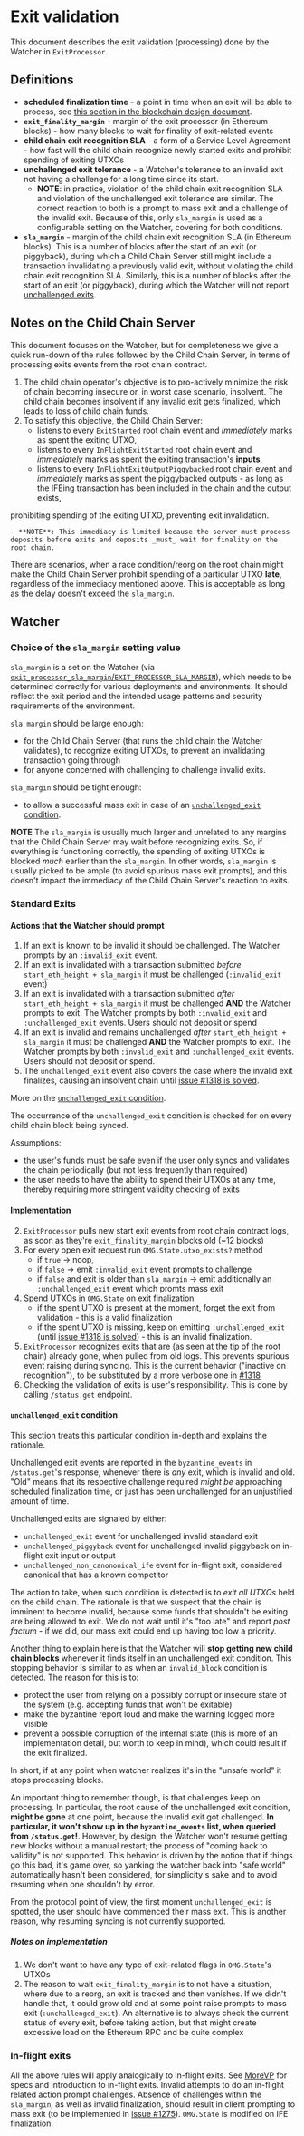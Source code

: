 # Exit validation

This document describes the exit validation (processing) done by the Watcher in `ExitProcessor`.

## Definitions

* **scheduled finalization time** - a point in time when an exit will be able to process, see [this section in the blockchain design document](docs/tesuji_blockchain_design.md#finalization-of-exits).
* **`exit_finality_margin`** - margin of the exit processor (in Ethereum blocks) - how many blocks to wait for finality of exit-related events
* **child chain exit recognition SLA** - a form of a Service Level Agreement - how fast will the child chain recognize newly started exits and prohibit spending of exiting UTXOs
* **unchallenged exit tolerance** - a Watcher's tolerance to an invalid exit not having a challenge for a long time since its start.
   - **NOTE**: in practice, violation of the child chain exit recognition SLA and violation of the unchallenged exit tolerance are similar.
  The correct reaction to both is a prompt to mass exit and a challenge of the invalid exit.
  Because of this, only `sla_margin` is used as a configurable setting on the Watcher, covering for both conditions.
* **`sla_margin`** - margin of the child chain exit recognition SLA (in Ethereum blocks).
This is a number of blocks after the start of an exit (or piggyback), during which a Child Chain Server still might include a transaction invalidating a previously valid exit, without violating the child chain exit recognition SLA.
Similarly, this is a number of blocks after the start of an exit (or piggyback), during which the Watcher will not report [unchallenged exits](#unchallenged_exit-condition).

## Notes on the Child Chain Server

This document focuses on the Watcher, but for completeness we give a quick run-down of the rules followed by the Child Chain Server, in terms of processing exits events from the root chain contract.

1. The child chain operator's objective is to pro-actively minimize the risk of chain becoming insecure or, in worst case scenario, insolvent.
The child chain becomes insolvent if any invalid exit gets finalized, which leads to loss of child chain funds.
2. To satisfy this objective, the Child Chain Server:
    - listens to every `ExitStarted` root chain event and _immediately_ marks as spent the exiting UTXO,
    - listens to every `InFlightExitStarted` root chain event and _immediately_ marks as spent the exiting transaction's **inputs**,
    - listens to every `InFlightExitOutputPiggybacked` root chain event and _immediately_ marks as spent the piggybacked outputs - as long as the IFEing transaction has been included in the chain and the output exists,

  prohibiting spending of the exiting UTXO, preventing exit invalidation.

    - **NOTE**: This immediacy is limited because the server must process deposits before exits and deposits _must_ wait for finality on the root chain.

There are scenarios, when a race condition/reorg on the root chain might make the Child Chain Server prohibit spending of a particular UTXO **late**, regardless of the immediacy mentioned above.
This is acceptable as long as the delay doesn't exceed the `sla_margin`.

## Watcher

### Choice of the `sla_margin` setting value

`sla_margin` is a set on the Watcher (via [`exit_processor_sla_margin`/`EXIT_PROCESSOR_SLA_MARGIN`](./details.md#configuration-parameters)), which needs to be determined correctly for various deployments and environments.
It should reflect the exit period and the intended usage patterns and security requirements of the environment.

`sla margin` should be large enough:
 - for the Child Chain Server (that runs the child chain the Watcher validates), to recognize exiting UTXOs, to prevent an invalidating transaction going through
 - for anyone concerned with challenging to challenge invalid exits.

`sla_margin` should be tight enough:
 - to allow a successful mass exit in case of an [`unchallenged_exit` condition](#unchallenged_exit-condition).

**NOTE** The `sla_margin` is usually much larger and unrelated to any margins that the Child Chain Server may wait before recognizing exits.
So, if everything is functioning correctly, the spending of exiting UTXOs is blocked _much_ earlier than the `sla_margin`.
In other words, `sla_margin` is usually picked to be ample (to avoid spurious mass exit prompts), and this doesn't impact the immediacy of the Child Chain Server's reaction to exits.

### Standard Exits

#### Actions that the Watcher should prompt

1. If an exit is known to be invalid it should be challenged. The Watcher prompts by an `:invalid_exit` event.
2. If an exit is invalidated with a transaction submitted *before* `start_eth_height + sla_margin` it must be challenged (`:invalid_exit` event)
3. If an exit is invalidated with a transaction submitted *after* `start_eth_height + sla_margin` it must be challenged **AND** the Watcher prompts to exit. The Watcher prompts by both `:invalid_exit` and `:unchallenged_exit` events. Users should not deposit or spend
4. If an exit is invalid and remains unchallenged *after* `start_eth_height + sla_margin` it must be challenged **AND** the Watcher prompts to exit. The Watcher prompts by both `:invalid_exit` and `:unchallenged_exit` events. Users should not deposit or spend.
5. The `unchallenged_exit` event also covers the case where the invalid exit finalizes, causing an insolvent chain until [issue #1318 is solved](github.com/omisego/elixir-omg/issues/1318).

More on the [`unchallenged_exit` condition](#unchallenged_exit-condition).

The occurrence of the `unchallenged_exit` condition is checked for on every child chain block being synced.

Assumptions:
  - the user's funds must be safe even if the user only syncs and validates the chain periodically (but not less frequently than required)
  - the user needs to have the ability to spend their UTXOs at any time, thereby requiring more stringent validity checking of exits

#### Implementation

2. `ExitProcessor` pulls new start exit events from root chain contract logs, as soon as they're `exit_finality_margin` blocks old (~12 blocks)
3. For every open exit request run `OMG.State.utxo_exists?` method
    * if `true` -> noop,
    * if `false` -> emit `:invalid_exit` event prompts to challenge
    * if `false` and exit is older than `sla_margin` -> emit additionally an `:unchallenged_exit` event which promts mass exit
4. Spend UTXOs in `OMG.State` on exit finalization
    * if the spent UTXO is present at the moment, forget the exit from validation - this is a valid finalization
    * if the spent UTXO is missing, keep on emitting `:unchallenged_exit` (until [issue #1318 is solved](github.com/omisego/elixir-omg/issues/1318)) - this is an invalid finalization.
5. `ExitProcessor` recognizes exits that are (as seen at the tip of the root chain) already gone, when pulled from old logs.
This prevents spurious event raising during syncing.
This is the current behavior ("inactive on recognition"), to be substituted by a more verbose one in [#1318](github.com/omisego/elixir-omg/issues/1318)
6. Checking the validation of exits is user's responsibility.
This is done by calling `/status.get` endpoint.

#### `unchallenged_exit` condition

This section treats this particular condition in-depth and explains the rationale.

Unchallenged exit events are reported in the `byzantine_events` in `/status.get`'s response, whenever there is _any_ exit, which is invalid and old.
"Old" means that its respective challenge required _might be_ approaching scheduled finalization time, or just has been unchallenged for an unjustified amount of time.

Unchallenged exits are signaled by either:
 - `unchallenged_exit` event for unchallenged invalid standard exit
 - `unchallenged_piggyback` event for unchallenged invalid piggyback on in-flight exit input or output
 - `unchallenged_non_canononical_ife` event for in-flight exit, considered canonical that has a known competitor

The action to take, when such condition is detected is to _exit all UTXOs_ held on the child chain.
The rationale is that we suspect that the chain is imminent to become invalid, because some funds that shouldn't be exiting are being allowed to exit.
We do not wait until it's "too late" and report _post factum_ - if we did, our mass exit could end up having too low a priority.

Another thing to explain here is that the Watcher will **stop getting new child chain blocks** whenever it finds itself in an unchallenged exit condition.
This stopping behavior is similar to as when an `invalid_block` condition is detected.
The reason for this is to:
 - protect the user from relying on a possibly corrupt or insecure state of the system (e.g. accepting funds that won't be exitable)
 - make the byzantine report loud and make the warning logged more visible
 - prevent a possible corruption of the internal state (this is more of an implementation detail, but worth to keep in mind), which could result if the exit finalized.

In short, if at any point when watcher realizes it's in the "unsafe world" it stops processing blocks.

An important thing to remember though, is that challenges keep on processing.
In particular, the root cause of the unchallenged exit condition, **might be gone** at one point, because the invalid exit got challenged.
**In particular, it won't show up in the `byzantine_events` list, when queried from `/status.get`!**.
However, by design, the Watcher won't resume getting new blocks without a manual restart; the process of "coming back to validity" is not supported.
This behavior is driven by the notion that if things go this bad, it's game over, so yanking the watcher back into "safe world" automatically hasn't been considered,
for simplicity's sake and to avoid resuming when one shouldn't by error.

From the protocol point of view, the first moment `unchallenged_exit` is spotted, the user should have commenced their mass exit.
This is another reason, why resuming syncing is not currently supported.

##### Notes on implementation

1. We don't want to have any type of exit-related flags in `OMG.State`'s UTXOs
2. The reason to wait `exit_finality_margin` is to not have a situation, where due to a reorg, an exit is tracked and then vanishes.
If we didn't handle that, it could grow old and at some point raise prompts to mass exit (`:unchallenged_exit`).
An alternative is to always check the current status of every exit, before taking action, but that might create excessive load on the Ethereum RPC and be quite complex

### In-flight exits

All the above rules will apply analogically to in-flight exits.
See [MoreVP](./morevp.md) for specs and introduction to in-flight exits.
Invalid attempts to do an in-flight related action prompt challenges.
Absence of challenges within the `sla_margin`, as well as invalid finalization, should result in client prompting to mass exit (to be implemented in [issue #1275](github.com/omisego/elixir-omg/issues/1275)).
`OMG.State` is modified on IFE finalization.
